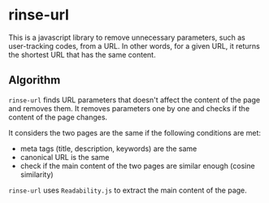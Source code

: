 # rinse-url

This is a javascript library to remove unnecessary parameters, such as user-tracking codes, from a URL.
In other words, for a given URL, it returns the shortest URL that has the same content.

## Algorithm

`rinse-url` finds URL parameters that doesn't affect the content of the page and removes them.
It removes parameters one by one and checks if the content of the page changes.

It considers the two pages are the same if the following conditions are met:
- meta tags (title, description, keywords) are the same
- canonical URL is the same
- check if the main content of the two pages are similar enough (cosine similarity)

`rinse-url` uses `Readability.js` to extract the main content of the page.